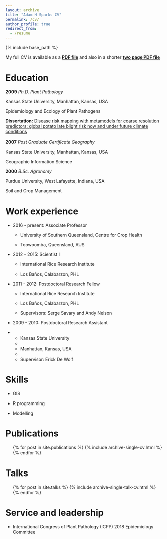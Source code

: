 ```yaml
---
layout: archive
title: "Adam H Sparks CV"
permalink: /cv/
author_profile: true
redirect_from:
  - /resume
---
```


{% include base_path %}

My full CV is available as a [**PDF file**](https://github.com/adamhsparks/AHSparks_CV/raw/master/AHSparks_CV.pdf) and also in a shorter [**two page PDF file**](https://github.com/adamhsparks/AHSparks_CV/raw/master/AHSparks_2_Page_CV.pdf)

Education
======

**2009** *Ph.D. Plant Pathology*

Kansas State University, Manhattan, Kansas, USA

Epidemiology and Ecology of Plant Pathogens

**Dissertation:** [Disease risk mapping with metamodels for coarse resolution
predictors: global potato late blight risk now and under future climate conditions](https://github.com/adamhsparks/Global-Late-Blight-MetaModelling)

**2007** *Post Graduate Certiﬁcate Geography*

Kansas State University, Manhattan, Kansas, USA

Geographic Information Science

**2000** *B.Sc. Agronomy*

Purdue University, West Lafayette, Indiana, USA

Soil and Crop Management

Work experience
======

* 2016 - present: Associate Professor

  * University of Southern Queensland, Centre for Crop Health

  * Toowoomba, Queensland, AUS

* 2012 - 2015: Scientist I

  * International Rice Research Institute

  * Los Baños, Calabarzon, PHL

* 2011 - 2012: Postdoctoral Research Fellow

  * International Rice Research Institute

  * Los Baños, Calabarzon, PHL

  * Supervisors: Serge Savary and Andy Nelson

* 2009 - 2010: Postdoctoral Research Assistant
*
  * Kansas State University
  *
  * Manhattan, Kansas, USA
  *
  * Supervisor: Erick De Wolf


Skills
======

* GIS

* R programming

* Modelling

Publications
======

  <ul>{% for post in site.publications %}
    {% include archive-single-cv.html %}
  {% endfor %}</ul>

Talks
======

  <ul>{% for post in site.talks %}
    {% include archive-single-talk-cv.html %}
  {% endfor %}</ul>


Service and leadership
======

* International Congress of Plant Pathology (ICPP) 2018 Epidemiology Committee
